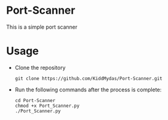 # Port-Scanner
This is a simple port scanner

# Usage
- Clone the repository
  ```
  git clone https://github.com/KiddMydas/Port-Scanner.git
  ```
- Run the following commands after the process is complete:
  ```
  cd Port-Scanner
  chmod +x Port_Scanner.py
  ./Port_Scanner.py
  ```
